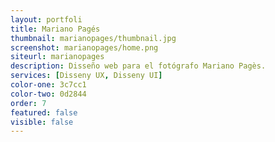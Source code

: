 ```yaml
---
layout: portfoli
title: Mariano Pagés
thumbnail: marianopages/thumbnail.jpg
screenshot: marianopages/home.png
siteurl: marianopages
description: Disseño web para el fotógrafo Mariano Pagès.
services: [Disseny UX, Disseny UI]
color-one: 3c7cc1
color-two: 0d2844
order: 7
featured: false
visible: false
---
```


<div class="row">
	<div class="column column--6"><img src="{{site.baseurl}}/assets/img/portfolio/marianopages/EEE-ficha-montseny.png" alt=""></div>
	<div class="column column--6"><img src="{{site.baseurl}}/assets/img/portfolio/marianopages/EEE-ficha-montnegre.png" alt=""></div>
</div>

<div class="row">
	<div class="column column--6"><img src="{{site.baseurl}}/assets/img/portfolio/marianopages/treballs-recents-obres-anteriors-audiovisials.png" alt=""></div>
	<div class="column column--6"><img src="{{site.baseurl}}/assets/img/portfolio/marianopages/contacte.png" alt=""></div>
</div>
